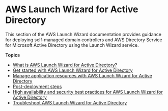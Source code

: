 # AWS Launch Wizard for Active Directory<a name="launch-wizard-active-directory-landing"></a>

This section of the AWS Launch Wizard documentation provides guidance for deploying self\-managed domain controllers and AWS Directory Service for Microsoft Active Directory using the Launch Wizard service\.

**Topics**
+ [What is AWS Launch Wizard for Active Directory?](what-is-launch-wizard-active-directory.md)
+ [Get started with AWS Launch Wizard for Active Directory](launch-wizard-ad-getting-started.md)
+ [Manage application resources with AWS Launch Wizard for Active Directory](launch-wizard-ad-managing.md)
+ [Post\-deployment steps](launch-wizard-ad-post-deployment-steps.md)
+ [High availability and security best practices for AWS Launch Wizard for Active Directory](launch-wizard-ad-best-practices.md)
+ [Troubleshoot AWS Launch Wizard for Active Directory](launch-wizard-ad-troubleshooting.md)
